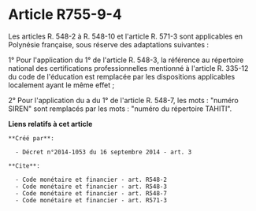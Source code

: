 # Article R755-9-4

Les articles R. 548-2 à R. 548-10 et l'article R. 571-3 sont applicables en Polynésie française, sous réserve des adaptations
suivantes : 

1° Pour l'application du 1° de l'article R. 548-3, la référence au répertoire national des certifications professionnelles
mentionné à l'article R. 335-12 du code de l'éducation est remplacée par les dispositions applicables localement ayant le
même effet ; 

2° Pour l'application du a du 1° de l'article R. 548-7, les mots : "numéro SIREN" sont remplacés par les mots : "numéro du
répertoire TAHITI".

**Liens relatifs à cet article**

	**Créé par**:

	  - Décret n°2014-1053 du 16 septembre 2014 - art. 3

	**Cite**:

	  - Code monétaire et financier - art. R548-2
	  - Code monétaire et financier - art. R548-3
	  - Code monétaire et financier - art. R548-7
	  - Code monétaire et financier - art. R571-3
